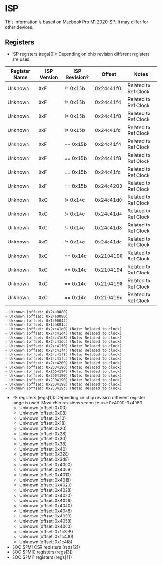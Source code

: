 # ISP 
This information is based on Macbook Pro M1 2020 ISP. It may differ for other devices.

## Registers 

- ISP registers (regs[0]): Depending on chip revision different registers are used.

| Register Name | ISP Version | ISP Revision? | Offset | Notes |
|---	|---	|---	|---	|---	|
| Unknown  	| 0xF  	| != 0x15b | 0x24c41f0 | Related to Ref Clock |
| Unknown  	| 0xF  	| != 0x15b | 0x24c41f4 | Related to Ref Clock |
| Unknown  	| 0xF  	| != 0x15b | 0x24c41f8 | Related to Ref Clock |
| Unknown  	| 0xF  	| != 0x15b | 0x24c41fc | Related to Ref Clock |
| Unknown  	| 0xF  	| == 0x15b | 0x24c41f4 | Related to Ref Clock |
| Unknown  	| 0xF  	| == 0x15b | 0x24c41f8 | Related to Ref Clock |
| Unknown  	| 0xF  	| == 0x15b | 0x24c41fc | Related to Ref Clock |
| Unknown  	| 0xF  	| == 0x15b | 0x24c4200 | Related to Ref Clock |
| Unknown  	| 0xC  	| != 0x14c | 0x24c41d0 | Related to Ref Clock |
| Unknown  	| 0xC  	| != 0x14c | 0x24c41d4 | Related to Ref Clock |
| Unknown  	| 0xC  	| != 0x14c | 0x24c41d8 | Related to Ref Clock |
| Unknown  	| 0xC  	| != 0x14c | 0x24c41dc | Related to Ref Clock |
| Unknown  	| 0xC  	| == 0x14c | 0x2104190 | Related to Ref Clock |
| Unknown  	| 0xC  	| == 0x14c | 0x2104194 | Related to Ref Clock |
| Unknown  	| 0xC  	| == 0x14c | 0x2104198 | Related to Ref Clock |
| Unknown  	| 0xC  	| == 0x14c | 0x210419c | Related to Ref Clock |


    - Unknown (offset: 0x24a0080)
    - Unknown (offset: 0x24e0080)
    - Unknown (offset: 0x1400044)
    - Unknown (offset: 0x1aa801c)
    - Unknown (offset: 0x24c41d0) (Note: Related to clock)
    - Unknown (offset: 0x24c41d4) (Note: Related to clock)
    - Unknown (offset: 0x24c41d8) (Note: Related to clock)
    - Unknown (offset: 0x24c41dc) (Note: Related to clock)
    - Unknown (offset: 0x24c41f0) (Note: Related to clock)
    - Unknown (offset: 0x24c41f4) (Note: Related to clock)
    - Unknown (offset: 0x24c41f8) (Note: Related to clock)
    - Unknown (offset: 0x24c41fc) (Note: Related to clock)
    - Unknown (offset: 0x24c4200) (Note: Related to clock)
    - Unknown (offset: 0x2104190) (Note: Related to clock)
    - Unknown (offset: 0x2104194) (Note: Related to clock)
    - Unknown (offset: 0x2104190) (Note: Related to clock)
    - Unknown (offset: 0x2104190) (Note: Related to clock)
    - Unknown (offset: 0x2104198) (Note: Related to clock)
    - Unknown (offset: 0x210419c) (Note: Related to clock)

- PS registers (regs[1]): Depending on chip revision different register range is used. Most chip revisions seems to use 0x4000-0x4060
    - Unknown (offset: 0x00)
    - Unknown (offset: 0x08)
    - Unknown (offset: 0x10)
    - Unknown (offset: 0x18) 
    - Unknown (offset: 0x20)
    - Unknown (offset: 0x28)
    - Unknown (offset: 0x30)
    - Unknown (offset: 0x38)
    - Unknown (offset: 0x40) 
    - Unknown (offset: 0x328)
    - Unknown (offset: 0x3d8)      
    - Unknown (offset: 0x4000) 
    - Unknown (offset: 0x4008)
    - Unknown (offset: 0x4010)
    - Unknown (offset: 0x4018)
    - Unknown (offset: 0x4020)
    - Unknown (offset: 0x4028)
    - Unknown (offset: 0x4030)
    - Unknown (offset: 0x4038)
    - Unknown (offset: 0x4040)
    - Unknown (offset: 0x4048)
    - Unknown (offset: 0x4050)
    - Unknown (offset: 0x4058)
    - Unknown (offset: 0x4060)
    - Unknown (offset: 0x1c3e8)
    - Unknown (offset: 0x1c400)
    - Unknown (offset: 0x1c418)   
- SOC SPMI CSR registers (regs[2])
- SOC SPMI0 registers (regs[3])
- SOC SPMI1 registers (regs[4])



